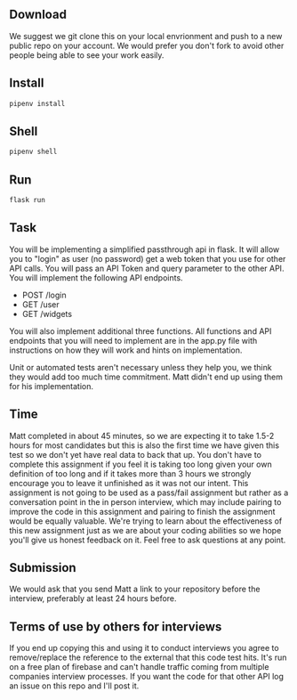 ## Download 
We suggest we git clone this on your local envrionment and push to a new public repo on your account. 
We would prefer you don't fork to avoid other people being able to see your work easily.

## Install
```sh
pipenv install
```

## Shell
```sh
pipenv shell
```

## Run
```sh
flask run
```

## Task
You will be implementing a simplified passthrough api in flask. It will allow you to "login" as user (no password) get a web token that you use for other API calls. You will pass an API Token and query parameter to the other API. You will implement the following API endpoints.
- POST /login
- GET /user
- GET /widgets

You will also implement additional three functions. All functions and API endpoints that you will need to implement are in the app.py file with instructions on how they will work and hints on implementation.

Unit or automated tests aren't necessary unless they help you, we think they would add too much time commitment. Matt didn't end up using them for his implementation.

## Time
Matt completed in about 45 minutes, so we are expecting it to take 1.5-2 hours for most candidates but this is also the first time we have given this test so we don't yet have real data to back that up. You don't have to complete this assignment if you feel it is taking too long given your own definition of too long and if it takes more than 3 hours we strongly encourage you to leave it unfinished as it was not our intent. This assignment is not going to be used as a pass/fail assignment but rather as a conversation point in the in person interview, which may include pairing to improve the code in this assignment and pairing to finish the assignment would be equally valuable. We're trying to learn about the effectiveness of this new assignment just as we are about your coding abilities so we hope you'll give us honest feedback on it. Feel free to ask questions at any point.

## Submission 
We would ask that you send Matt a link to your repository before the interview, preferably at least 24 hours before.


## Terms of use by others for interviews
If you end up copying this and using it to conduct interviews you agree to remove/replace the reference to the external that this code test hits. It's run on a free plan of firebase and can't handle traffic coming from multiple companies interview processes. If you want the code for that other API log an issue on this repo and I'll post it.
